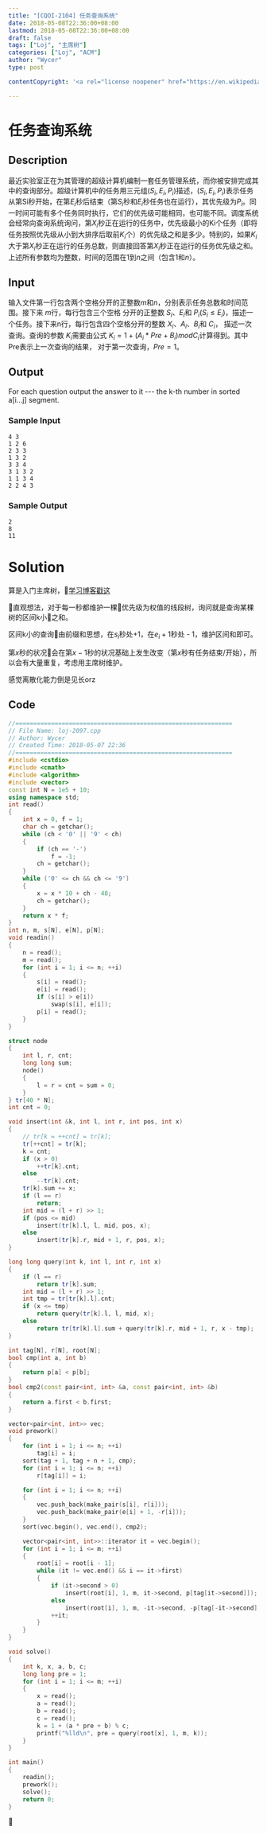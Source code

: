 ```yaml
---
title: "[CQOI-2104] 任务查询系统"
date: 2018-05-08T22:36:00+08:00
lastmod: 2018-05-08T22:36:00+08:00
draft: false
tags: ["Loj", "主席树"]
categories: ["Loj", "ACM"]
author: "Wycer"
type: post

contentCopyright: '<a rel="license noopener" href="https://en.wikipedia.org/wiki/Wikipedia:Text_of_Creative_Commons_Attribution-ShareAlike_3.0_Unported_License" target="_blank">Creative Commons Attribution-ShareAlike License</a>'

---
```


# 任务查询系统

## Description

最近实验室正在为其管理的超级计算机编制一套任务管理系统，而你被安排完成其中的查询部分。超级计算机中的任务用三元组$(S_i,E_i,P_i)$描述，$(S_i,E_i,P_i)$表示任务从第Si秒开始，在第$E_i$秒后结束（第$S_i$秒和$E_i$秒任务也在运行），其优先级为$P_i$。同一时间可能有多个任务同时执行，它们的优先级可能相同，也可能不同。调度系统会经常向查询系统询问，第$X_i$秒正在运行的任务中，优先级最小的Ki个任务（即将任务按照优先级从小到大排序后取前$K_i$个）的优先级之和是多少。特别的，如果$K_i$大于第$X_i$秒正在运行的任务总数，则直接回答第$X_i$秒正在运行的任务优先级之和。上述所有参数均为整数，时间的范围在$1$到$n$之间（包含$1$和$n$）。

## Input

输入文件第一行包含两个空格分开的正整数$m$和$n$，分别表示任务总数和时间范围。接下来 $m$行，每行包含三个空格
分开的正整数 $S_i$、$E_i$和 $P_i$($S_i \leq E_i$)，描述一个任务。接下来n行，每行包含四个空格分开的整数 $X_i$、$A_i$、$B_i$和 $C_i$，
描述一次查询。查询的参数 $K_i$需要由公式 $K_i=1+(A_i*Pre+B_i) mod C_i$计算得到。其中Pre表示上一次查询的结果，
对于第一次查询，$Pre=1$。
## Output

For each question output the answer to it --- the k-th number in sorted a[i...j] segment.

### Sample Input
```
4 3
1 2 6
2 3 3
1 3 2
3 3 4
3 1 3 2
1 1 3 4
2 2 4 3
```

### Sample Output
```
2
8
11
```

# Solution

算是入门主席树，[学习博客戳这](http://www.yhzq-blog.cc/主席树学习总结/)

直观想法，对于每一秒都维护一棵优先级为权值的线段树，询问就是查询某棵树的区间k小之和。

区间k小的查询由前缀和思想，在$s_i$秒处+1，在$e_i+1$秒处 - 1，维护区间和即可。

第$x$秒的状况会在第$x - 1$秒的状况基础上发生改变（第$x$秒有任务结束/开始），所以会有大量重复，考虑用主席树维护。

感觉离散化能力倒是见长orz

## Code
``` cpp
//=============================================================
// File Name: loj-2097.cpp
// Author: Wycer
// Created Time: 2018-05-07 22:36
//=============================================================
#include <cstdio>
#include <cmath>
#include <algorithm>
#include <vector>
const int N = 1e5 + 10;
using namespace std;
int read()
{
    int x = 0, f = 1;
    char ch = getchar();
    while (ch < '0' || '9' < ch)
    {
        if (ch == '-')
            f = -1;
        ch = getchar();
    }
    while ('0' <= ch && ch <= '9')
    {
        x = x * 10 + ch - 48;
        ch = getchar();
    }
    return x * f;
}
int n, m, s[N], e[N], p[N];
void readin()
{
    n = read();
    m = read();
    for (int i = 1; i <= n; ++i)
    {
        s[i] = read();
        e[i] = read();
        if (s[i] > e[i])
            swap(s[i], e[i]);
        p[i] = read();
    }
}

struct node
{
    int l, r, cnt;
    long long sum;
    node()
    {
        l = r = cnt = sum = 0;
    }
} tr[40 * N];
int cnt = 0;

void insert(int &k, int l, int r, int pos, int x)
{
    // tr[k = ++cnt] = tr[k];
    tr[++cnt] = tr[k];
    k = cnt;
    if (x > 0)
        ++tr[k].cnt;
    else
        --tr[k].cnt;
    tr[k].sum += x;
    if (l == r)
        return;
    int mid = (l + r) >> 1;
    if (pos <= mid)
        insert(tr[k].l, l, mid, pos, x);
    else
        insert(tr[k].r, mid + 1, r, pos, x);
}

long long query(int k, int l, int r, int x)
{
    if (l == r)
        return tr[k].sum;
    int mid = (l + r) >> 1;
    int tmp = tr[tr[k].l].cnt;
    if (x <= tmp)
        return query(tr[k].l, l, mid, x);
    else
        return tr[tr[k].l].sum + query(tr[k].r, mid + 1, r, x - tmp);
}

int tag[N], r[N], root[N];
bool cmp(int a, int b)
{
    return p[a] < p[b];
}
bool cmp2(const pair<int, int> &a, const pair<int, int> &b)
{
    return a.first < b.first;
}

vector<pair<int, int>> vec;
void prework()
{
    for (int i = 1; i <= n; ++i)
        tag[i] = i;
    sort(tag + 1, tag + n + 1, cmp);
    for (int i = 1; i <= n; ++i)
        r[tag[i]] = i;

    for (int i = 1; i <= n; ++i)
    {
        vec.push_back(make_pair(s[i], r[i]));
        vec.push_back(make_pair(e[i] + 1, -r[i]));
    }
    sort(vec.begin(), vec.end(), cmp2);

    vector<pair<int, int>>::iterator it = vec.begin();
    for (int i = 1; i <= m; ++i)
    {
        root[i] = root[i - 1];
        while (it != vec.end() && i == it->first)
        {
            if (it->second > 0)
                insert(root[i], 1, m, it->second, p[tag[it->second]]);
            else
                insert(root[i], 1, m, -it->second, -p[tag[-it->second]]);
            ++it;
        }
    }
}

void solve()
{
    int k, x, a, b, c;
    long long pre = 1;
    for (int i = 1; i <= m; ++i)
    {
        x = read();
        a = read();
        b = read();
        c = read();
        k = 1 + (a * pre + b) % c;
        printf("%lld\n", pre = query(root[x], 1, m, k));
    }
}

int main()
{
    readin();
    prework();
    solve();
    return 0;
}
```

